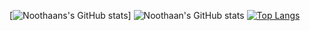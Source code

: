 [![Noothaans's GitHub stats](https://github-readme-stats.vercel.app/api?username=Noothaan&theme=tokyonight)]
![Noothaan's GitHub stats](https://github-readme-stats.vercel.app/api?username=Noothaan&show_icons=true)
[![Top Langs](https://github-readme-stats.vercel.app/api/top-langs/?username=Noothaan)](https://github.com/anuraghazra/github-readme-stats)
